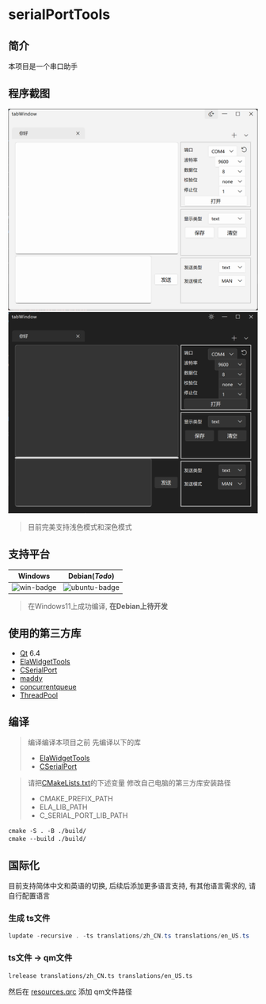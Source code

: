 # serialPortTools

## 简介

本项目是一个串口助手

## 程序截图

![img.png](../doc/light.png)
![img.png](../doc/dark.png)
> 目前完美支持浅色模式和深色模式

## 支持平台

| Windows      | Debian(***Todo***) |
|--------------|--------------------|
| ![win-badge] | ![ubuntu-badge]    |

> 在Windows11上成功编译, **在Debian上待开发**

[win-badge]: https://img.shields.io/badge/Windows-Passing-61C263

[ubuntu-badge]: https://img.shields.io/debian/v/apt

## 使用的第三方库
- [Qt](https://github.com/qt) 6.4
- [ElaWidgetTools](https://github.com/Liniyous/ElaWidgetTools)
- [CSerialPort](https://github.com/itas109/CSerialPort)
- [maddy](https://github.com/progsource/maddy)
- [concurrentqueue](https://github.com/cameron314/concurrentqueue)
- [ThreadPool](https://github.com/progschj/ThreadPool)

## 编译
> 编译编译本项目之前 先编译以下的库
> - [ElaWidgetTools](https://github.com/Liniyous/ElaWidgetTools)
> - [CSerialPort](https://github.com/itas109/CSerialPort)

> 请把[CMakeLists.txt](../CMakeLists.txt)的下述变量 修改自己电脑的第三方库安装路径 
> - CMAKE_PREFIX_PATH 
> - ELA_LIB_PATH
> - C_SERIAL_PORT_LIB_PATH

```shell
cmake -S . -B ./build/
cmake --build ./build/
```

## 国际化
目前支持简体中文和英语的切换, 后续后添加更多语言支持, 有其他语言需求的, 请自行配置语言

### 生成 ts文件
```powershell
lupdate -recursive . -ts translations/zh_CN.ts translations/en_US.ts
```

### ts文件 -> qm文件

```
lrelease translations/zh_CN.ts translations/en_US.ts
```

然后在 [resources.qrc](../resources.qrc) 添加 qm文件路径

